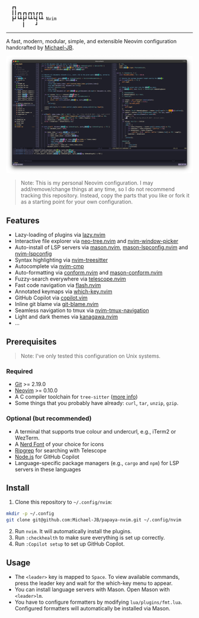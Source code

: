 ```
  ┏┓               
  ┃┃┏┓┏┓┏┓┓┏┏┓     
  ┣┛┗┻┣┛┗┻┗┫┗┻ Nvim
      ┃    ┛       
```

---

A fast, modern, modular, simple, and extensible Neovim configuration handcrafted by
[Michael-JB](https://github.com/Michael-JB).

![Screenshot](screenshot.png)

> Note: This is my personal Neovim configuration. I may add/remove/change things at any
time, so I do not recommend tracking this repository. Instead, copy the parts that you like or 
fork it as a starting point for your own configuration.

## Features

- Lazy-loading of plugins via [lazy.nvim](https://github.com/folke/lazy.nvim)
- Interactive file explorer via [neo-tree.nvim](https://github.com/nvim-neo-tree/neo-tree.nvim) and
[nvim-window-picker](https://github.com/s1n7ax/nvim-window-picker)
- Auto-install of LSP servers via [mason.nvim](https://github.com/williamboman/mason.nvim),
[mason-lspconfig.nvim](https://github.com/williamboman/mason-lspconfig.nvim) and
[nvim-lspconfig](https://github.com/neovim/nvim-lspconfig)
- Syntax highlighting via [nvim-treesitter](https://github.com/nvim-treesitter/nvim-treesitter)
- Autocomplete via [nvim-cmp](https://github.com/hrsh7th/nvim-cmp)
- Auto-formatting via [conform.nvim](https://github.com/stevearc/conform.nvim) and
[mason-conform.nvim](https://github.com/zapling/mason-conform.nvim)
- Fuzzy-search everywhere via [telescope.nvim](https://github.com/nvim-telescope/telescope.nvim)
- Fast code navigation via [flash.nvim](https://github.com/folke/flash.nvim)
- Annotated keymaps via [which-key.nvim](https://github.com/folke/which-key.nvim)
- GitHub Copilot via [copilot.vim](https://github.com/github/copilot.vim)
- Inline git blame via [git-blame.nvim](https://github.com/f-person/git-blame.nvim)
- Seamless navigation to tmux via
[nvim-tmux-navigation](https://github.com/alexghergh/nvim-tmux-navigation)
- Light and dark themes via [kanagawa.nvim](https://github.com/rebelot/kanagawa.nvim)
- ...

## Prerequisites

> Note: I've only tested this configuration on Unix systems.

### Required
- [Git](https://git-scm.com/) >= 2.19.0
- [Neovim](https://neovim.io/) >= 0.10.0
- A C compiler toolchain for `tree-sitter`
([more info](https://github.com/nvim-treesitter/nvim-treesitter#requirements))
- Some things that you probably have already: `curl`, `tar`, `unzip`, `gzip`.

### Optional (but recommended)
- A terminal that supports true colour and undercurl, e.g., iTerm2 or WezTerm.
- A [Nerd Font](https://www.nerdfonts.com/) of your choice for icons
- [Ripgrep](https://github.com/BurntSushi/ripgrep) for searching with Telescope
- [Node.js](https://nodejs.org/) for GitHub Copilot
- Language-specific package managers (e.g., `cargo` and `npm`) for LSP servers in these languages

## Install

1. Clone this repository to `~/.config/nvim`:
```sh
mkdir -p ~/.config
git clone git@github.com:Michael-JB/papaya-nvim.git ~/.config/nvim
```
2. Run `nvim`. It will automatically install the plugins.
3. Run `:checkhealth` to make sure everything is set up correctly.
4. Run `:Copilot setup` to set up GitHub Copilot.

## Usage

- The `<leader>` key is mapped to `Space`. To view available commands, press
  the leader key and wait for the which-key menu to appear.
- You can install language servers with Mason. Open Mason with `<leader>lm`.
- You have to configure formatters by modifying `lua/plugins/fmt.lua`.
  Configured formatters will automatically be installed via Mason.
